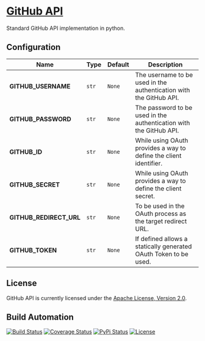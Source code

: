 # [GitHub API](http://github-api.hive.pt)

Standard GitHub API implementation in python.

## Configuration

| Name                    | Type  | Default | Description                                                        |
| ----------------------- | ----- | ------- | ------------------------------------------------------------------ |
| **GITHUB_USERNAME**     | `str` | `None`  | The username to be used in the authentication with the GitHub API. |
| **GITHUB_PASSWORD**     | `str` | `None`  | The password to be used in the authentication with the GitHub API. |
| **GITHUB_ID**           | `str` | `None`  | While using OAuth provides a way to define the client identifier.  |
| **GITHUB_SECRET**       | `str` | `None`  | While using OAuth provides a way to define the client secret.      |
| **GITHUB_REDIRECT_URL** | `str` | `None`  | To be used in the OAuth process as the target redirect URL.        |
| **GITHUB_TOKEN**        | `str` | `None`  | If defined allows a statically generated OAuth Token to be used.   |

## License

GitHub API is currently licensed under the [Apache License, Version 2.0](http://www.apache.org/licenses/).

## Build Automation

[![Build Status](https://app.travis-ci.com/hivesolutions/github_api.svg?branch=master)](https://travis-ci.com/github/hivesolutions/github_api)
[![Coverage Status](https://coveralls.io/repos/hivesolutions/github_api/badge.svg?branch=master)](https://coveralls.io/r/hivesolutions/github_api?branch=master)
[![PyPi Status](https://img.shields.io/pypi/v/github_api_python.svg)](https://pypi.python.org/pypi/github_api_python)
[![License](https://img.shields.io/badge/license-Apache%202.0-blue.svg)](https://www.apache.org/licenses/)
